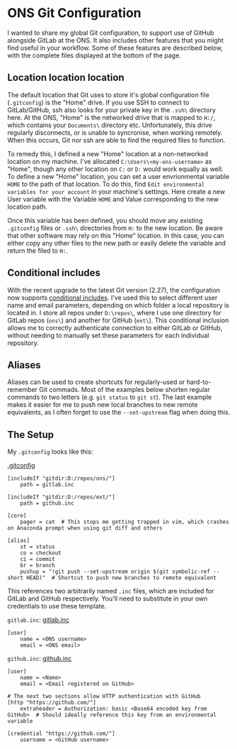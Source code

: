 # ONS Git Configuration

I wanted to share my global Git configuration, to support use of GitHub alongside GitLab at the ONS. It also includes other features that you might find useful in your workflow. Some of these features are described below, with the complete files displayed at the bottom of the page. 


## Location location location

The default location that Git uses to store it's global configuration file (`.gitconfig`) is the "Home" drive. If you use SSH to connect to GitLab/GitHub, ssh also looks for your private key in the `.ssh\` directory here. At the ONS, "Home" is the networked drive that is mapped to `H:/`, which contains your `Documents\` directory etc. Unfortunately, this drive regularly disconnects, or is unable to syncronise, when working remotely. When this occurs, Git nor ssh are able to find the required files to function.

To remedy this, I defined a new "Home" location at a non-networked location on my machine. I've allocated `C:\Users\<my-ons-username>` as "Home", though any other location on `C:` or `D:` would work equally as well. To define a new "Home" location, you can set a user envrionmental variable `HOME` to the path of that location. To do this, find `Edit environmental variables for your account` in your machine's settings. Here create a new User variable with the Variable `HOME` and Value corresponding to the new location path.

Once this variable has been defined, you should move any existing `.gitconfig` files or `.ssh\` directories from `H:` to the new location. Be aware that other software may rely on this "Home" location. In this case, you can either copy any other files to the new path or easily delete the variable and return the filed to `H:`.


## Conditional includes

With the recent upgrade to the latest Git version (2.27), the configuration now supports [conditional includes](https://git-scm.com/docs/git-config#_conditional_includes). I've used this to select different user name and email parameters, depending on which folder a local repository is located in. I store all repos under `D:\repos\`, where I use one directory for GitLab repos (`ons\`) and another for GitHub (`ext\`). This conditional inclusion allows me to correctly authenticate connection to either GitLab or GitHub, without needing to manually set these parameters for each individual repository.


## Aliases

Aliases can be used to create shortcuts for regularly-used or hard-to-remember Git commads. Most of the examples below shorten regular commands to two letters (e.g. `git status` to `git st`). The last example makes it easier for me to push new local branches to new remote equivalents, as I often forget to use the `--set-upstream` flag when doing this.


## The Setup

My `.gitconfig` looks like this:

[.gitconfig](the_setup/.gitconfig)
```
[includeIf "gitdir:D:/repos/ons/"]
  	path = gitlab.inc

[includeIf "gitdir:D:/repos/ext/"]
  	path = github.inc

[core]
	pager = cat  # This stops me getting trapped in vim, which crashes on Anaconda prompt when using git diff and others

[alias]
	st = status
	co = checkout
	ci = commit
	br = branch
	pushup = "!git push --set-upstream origin $(git symbolic-ref --short HEAD)"  # Shortcut to push new branches to remote equivalent
```

This references two arbitrarily named `.inc` files, which are included for GitLab and GitHub respectively. You'll need to substitute in your own credentials to use these template.

`gitlab.inc`:
[gitlab.inc](the_setup/gitlab.inc)
```
[user]
	name = <ONS username>
	email = <ONS email>
```

`github.inc`:
[github.inc](the_setup/github.inc)
```
[user]
	name = <Name>
	email = <Email registered on GitHub>

# The next two sections allow HTTP authentication with GitHub
[http "https://github.com/"]
	extraheader = Authorization: basic <Base64 encoded key from GitHub>  # Should ideally reference this key from an environmental variable

[credential "https://github.com/"]
	username = <GitHub username>
```

